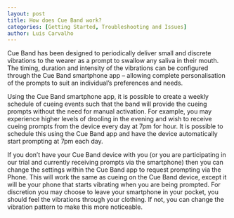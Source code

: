 ```yaml
---
layout: post
title: How does Cue Band work?
categories: [Getting Started, Troubleshooting and Issues]
author: Luis Carvalho
---
```


Cue Band has been designed to periodically deliver small and discrete vibrations to the wearer as a prompt to swallow any saliva in their mouth. The timing, duration and intensity of the vibrations can be configured through the Cue Band smartphone app – allowing complete personalisation of the prompts to suit an individual’s preferences and needs.

Using the Cue Band smartphone app, it is possible to create a weekly schedule of cueing events such that the band will provide the cueing prompts without the need for manual activation. For example, you may experience higher levels of drooling in the evening and wish to receive cueing prompts from the device every day at 7pm for hour. It is possible to schedule this using the Cue Band app and have the device automatically start prompting at 7pm each day.

If you don’t have your Cue Band device with you (or you are participating in our trial and currently receiving prompts via the smartphone) then you can change the settings within the Cue Band app to request prompting via the Phone. This will work the same as cueing on the Cue Band device, except it will be your phone that starts vibrating when you are being prompted. For discretion you may choose to leave your smartphone in your pocket, you should feel the vibrations through your clothing. If not, you can change the vibration pattern to make this more noticeable.

 